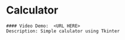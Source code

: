  # Calculator
    #### Video Demo:  <URL HERE>
    Description: Simple calulator using Tkinter
    
